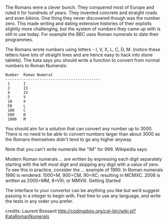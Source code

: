 

The Romans were a clever bunch. They conquered most of Europe and ruled it for hundreds of years. They invented concrete and straight roads and even bikinis. One thing they never discovered though was the number zero. This made writing and dating extensive histories of their exploits slightly more challenging, but the system of numbers they came up with is still in use today. For example the BBC uses Roman numerals to date their programmes.

The Romans wrote numbers using letters - I, V, X, L, C, D, M. (notice these letters have lots of straight lines and are hence easy to hack into stone tablets). The kata says you should write a function to convert from normal numbers to Roman Numerals: 

    Number	Roman Numeral
    ------------------------------------------
     1		I
     2		II
     4		IV
     5		V
     10		X
     50		L
     100	C
     500	D
     1000	M

You should aim for a solution that can convert any number up to 3000. There is no need to be able to convert numbers larger than about 3000 as the Romans themselves didn't tend to go any higher anyway.

Note that you can't write numerals like "IM" for 999. Wikipedia says: 

Modern Roman numerals ... are written by expressing each digit separately starting with the left most digit and skipping any digit with a value of zero. To see this in practice, consider the ... example of 1990. In Roman numerals 1990 is rendered: 1000=M, 900=CM, 90=XC; resulting in MCMXC. 2008 is written as 2000=MM, 8=VIII; or MMVIII.
Getting Started

The interface to your convertor can be anything you like but we’d suggest passing in a integer to begin with. Feel free to use any language, and write the tests in any order you prefer.


credits: Laurent Bossavit http://codingdojo.org/cgi-bin/wiki.pl?KataRomanNumerals
